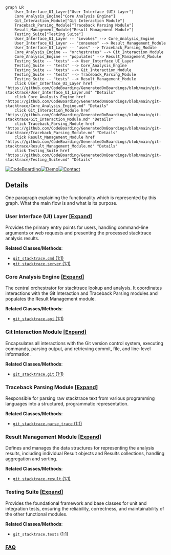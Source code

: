 ```mermaid
graph LR
    User_Interface_UI_Layer["User Interface (UI) Layer"]
    Core_Analysis_Engine["Core Analysis Engine"]
    Git_Interaction_Module["Git Interaction Module"]
    Traceback_Parsing_Module["Traceback Parsing Module"]
    Result_Management_Module["Result Management Module"]
    Testing_Suite["Testing Suite"]
    User_Interface_UI_Layer -- "invokes" --> Core_Analysis_Engine
    User_Interface_UI_Layer -- "consumes" --> Result_Management_Module
    User_Interface_UI_Layer -- "uses" --> Traceback_Parsing_Module
    Core_Analysis_Engine -- "orchestrates" --> Git_Interaction_Module
    Core_Analysis_Engine -- "populates" --> Result_Management_Module
    Testing_Suite -- "tests" --> User_Interface_UI_Layer
    Testing_Suite -- "tests" --> Core_Analysis_Engine
    Testing_Suite -- "tests" --> Git_Interaction_Module
    Testing_Suite -- "tests" --> Traceback_Parsing_Module
    Testing_Suite -- "tests" --> Result_Management_Module
    click User_Interface_UI_Layer href "https://github.com/CodeBoarding/GeneratedOnBoardings/blob/main/git-stacktrace/User_Interface_UI_Layer.md" "Details"
    click Core_Analysis_Engine href "https://github.com/CodeBoarding/GeneratedOnBoardings/blob/main/git-stacktrace/Core_Analysis_Engine.md" "Details"
    click Git_Interaction_Module href "https://github.com/CodeBoarding/GeneratedOnBoardings/blob/main/git-stacktrace/Git_Interaction_Module.md" "Details"
    click Traceback_Parsing_Module href "https://github.com/CodeBoarding/GeneratedOnBoardings/blob/main/git-stacktrace/Traceback_Parsing_Module.md" "Details"
    click Result_Management_Module href "https://github.com/CodeBoarding/GeneratedOnBoardings/blob/main/git-stacktrace/Result_Management_Module.md" "Details"
    click Testing_Suite href "https://github.com/CodeBoarding/GeneratedOnBoardings/blob/main/git-stacktrace/Testing_Suite.md" "Details"
```

[![CodeBoarding](https://img.shields.io/badge/Generated%20by-CodeBoarding-9cf?style=flat-square)](https://github.com/CodeBoarding/GeneratedOnBoardings)[![Demo](https://img.shields.io/badge/Try%20our-Demo-blue?style=flat-square)](https://www.codeboarding.org/demo)[![Contact](https://img.shields.io/badge/Contact%20us%20-%20contact@codeboarding.org-lightgrey?style=flat-square)](mailto:contact@codeboarding.org)

## Details

One paragraph explaining the functionality which is represented by this graph. What the main flow is and what is its purpose.

### User Interface (UI) Layer [[Expand]](./User_Interface_UI_Layer.md)
Provides the primary entry points for users, handling command-line arguments or web requests and presenting the processed stacktrace analysis results.


**Related Classes/Methods**:

- <a href="https://github.com/pinterest/git-stacktrace/blob/master/git_stacktrace/cmd.py#L1-L1" target="_blank" rel="noopener noreferrer">`git_stacktrace.cmd` (1:1)</a>
- <a href="https://github.com/pinterest/git-stacktrace/blob/master/git_stacktrace/server.py#L1-L1" target="_blank" rel="noopener noreferrer">`git_stacktrace.server` (1:1)</a>


### Core Analysis Engine [[Expand]](./Core_Analysis_Engine.md)
The central orchestrator for stacktrace lookup and analysis. It coordinates interactions with the Git Interaction and Traceback Parsing modules and populates the Result Management module.


**Related Classes/Methods**:

- <a href="https://github.com/pinterest/git-stacktrace/blob/master/git_stacktrace/api.py#L1-L1" target="_blank" rel="noopener noreferrer">`git_stacktrace.api` (1:1)</a>


### Git Interaction Module [[Expand]](./Git_Interaction_Module.md)
Encapsulates all interactions with the Git version control system, executing commands, parsing output, and retrieving commit, file, and line-level information.


**Related Classes/Methods**:

- <a href="https://github.com/pinterest/git-stacktrace/blob/master/git_stacktrace/git.py#L1-L1" target="_blank" rel="noopener noreferrer">`git_stacktrace.git` (1:1)</a>


### Traceback Parsing Module [[Expand]](./Traceback_Parsing_Module.md)
Responsible for parsing raw stacktrace text from various programming languages into a structured, programmatic representation.


**Related Classes/Methods**:

- <a href="https://github.com/pinterest/git-stacktrace/blob/master/git_stacktrace/parse_trace.py#L1-L1" target="_blank" rel="noopener noreferrer">`git_stacktrace.parse_trace` (1:1)</a>


### Result Management Module [[Expand]](./Result_Management_Module.md)
Defines and manages the data structures for representing the analysis results, including individual Result objects and Results collections, handling aggregation and sorting.


**Related Classes/Methods**:

- <a href="https://github.com/pinterest/git-stacktrace/blob/master/git_stacktrace/result.py#L1-L1" target="_blank" rel="noopener noreferrer">`git_stacktrace.result` (1:1)</a>


### Testing Suite [[Expand]](./Testing_Suite.md)
Provides the foundational framework and base classes for unit and integration tests, ensuring the reliability, correctness, and maintainability of the other functional modules.


**Related Classes/Methods**:

- `git_stacktrace.tests` (1:1)




### [FAQ](https://github.com/CodeBoarding/GeneratedOnBoardings/tree/main?tab=readme-ov-file#faq)